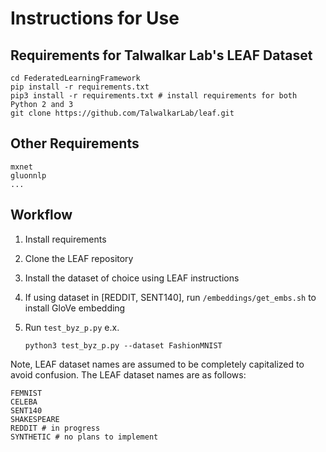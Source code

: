 # Instructions for Use

## Requirements for Talwalkar Lab's LEAF Dataset

    cd FederatedLearningFramework
    pip install -r requirements.txt
    pip3 install -r requirements.txt # install requirements for both Python 2 and 3
    git clone https://github.com/TalwalkarLab/leaf.git

## Other Requirements

    mxnet
    gluonnlp
    ...

## Workflow

1. Install requirements
2. Clone the LEAF repository
3. Install the dataset of choice using LEAF instructions
4. If using dataset in [REDDIT, SENT140], run `/embeddings/get_embs.sh` to install GloVe embedding
5. Run `test_byz_p.py` e.x.

    ```
    python3 test_byz_p.py --dataset FashionMNIST
    ```

Note, LEAF dataset names are assumed to be completely capitalized to avoid confusion. The LEAF dataset names are as follows:

    FEMNIST
    CELEBA
    SENT140
    SHAKESPEARE
    REDDIT # in progress
    SYNTHETIC # no plans to implement

